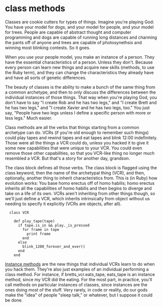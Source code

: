 class methods
========================

Classes are cookie cutters for types of things. Imagine you're playing God: You have your model for dogs, and your model for people, and your model for trees. People are capable of abstract thought and computer programming and dogs are capable of running long distances and charming the pants off of anyone and trees are capable of photosynethsis and winning most blinking contests. So it goes.

When you use your people model, you make an instance of a person. They have the essential characteristics of a person. Unless they don't. Because every person can learn new things and acquire new skills (methods, to use the Ruby term), and they can change the characteristics they already have and have all sorts of genetic differences.

The beauty of classes is the ability to make a bunch of the same thing from a common archetype, and then to only discuss the differences between the individual instances of those things. That way when you're playing God, you don't have to say "I create Rob and he has two legs," and "I create Brett and he has two legs," and "I create Xavier and he has two legs, too." You just say, "People have two legs unless I define a specific person with more or less legs." Much easier.

Class methods are all the verbs that things starting from a common archetype can do. VCRs (if you're old enough to remember such things) could play tapes and rewind tapes and eat tapes and blink 12:00 indefinitely. Those were all the things a VCR could do, unless you hacked it to give it some new capabilities that were unique to your VCR. You could even remove those other capabilities, so that you VCR-like thing no longer much resembled a VCR. But that's a story for another day, grandson.

The class block defines all those verbs. The class block is flagged using the class keyword, then the name of the archetypal thing (VCR), and then, optionally, another thing to inherit characteristics from. This is (in Ruby) how evolution works: You base homo erectus off of homo habilis; homo erectus inherits all the capabilities of homo habilis and then begins to diverge and take on a life of its own. VCRs aren't inheriting from other things though, so we'll just define a VCR, which inherits intrinsically from object without us needing to specify it explicitly (VCRs are objects, after all).

```
  class VCR

    def play_tape(tape)
      if tape.is_in && play._is_pressed
        for frame in tape
          print frame
        end
      else
        blink_1200_forever_and_ever()
      end
    end
```

[Instance methods](https://github.com/brettshollenberger/codecabulary/blob/master/ruby/instance_methods.md) are the new things that individual VCRs learn to do when you hack them. They're also just examples of an individual performing a class method. For instance, if bretts_vcr.eats_tape, eats_tape is an instance method, since my VCR did the eating. For the most part, in practice, you'll call methods on particular instances of classes, since instances are the ones doing most of the stuff. Very rarely, in code or reality, do our gods make the "idea" of people "sleep talk," or whatever, but I suppose it could be done.
